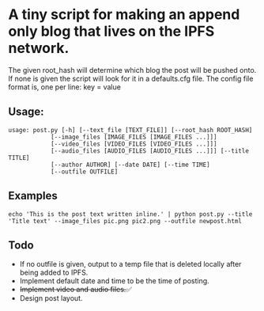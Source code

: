 # A tiny script for making an append only blog that lives on the IPFS network.

The given root_hash will determine which blog the post will be pushed onto. 
If none is given the script will look for it in a defaults.cfg file.
The config file format is, one per line: 
    key = value 

## Usage:

    usage: post.py [-h] [--text_file [TEXT_FILE]] [--root_hash ROOT_HASH]
                [--image_files [IMAGE_FILES [IMAGE_FILES ...]]]
                [--video_files [VIDEO_FILES [VIDEO_FILES ...]]]
                [--audio_files [AUDIO_FILES [AUDIO_FILES ...]]] [--title TITLE]
                [--author AUTHOR] [--date DATE] [--time TIME]
                [--outfile OUTFILE]

## Examples

    echo 'This is the post text written inline.' | python post.py --title 'Title text' --image_files pic.png pic2.png --outfile newpost.html

## Todo
* If no outfile is given, output to a temp file that is deleted locally after being added to IPFS.
* Implement default date and time to be the time of posting.
* <del>Implement video and audio files.</del>✅
* Design post layout.
